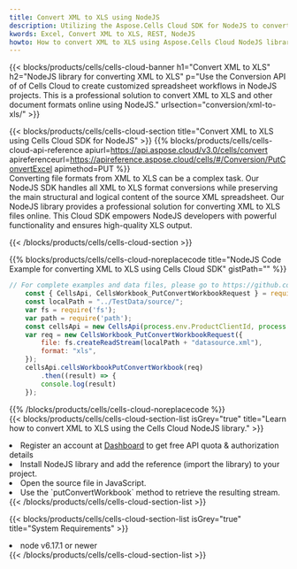 ```yaml
---
title: Convert XML to XLS using NodeJS 
description: Utilizing the Aspose.Cells Cloud SDK for NodeJS to convert a XML format file to a XLS format file. 
kwords: Excel, Convert XML to XLS, REST, NodeJS
howto: How to convert XML to XLS using Aspose.Cells Cloud NodeJS library.
---
```



{{< blocks/products/cells/cells-cloud-banner h1="Convert XML to XLS" h2="NodeJS library for converting XML to XLS" p="Use the Conversion API of of Cells Cloud to create customized spreadsheet workflows in NodeJS projects. This is a professional solution to convert XML to XLS and other document formats online using NodeJS." urlsection="conversion/xml-to-xls/" >}}

{{< blocks/products/cells/cells-cloud-section  title="Convert XML to XLS using Cells Cloud SDK for NodeJS" >}}
{{% blocks/products/cells/cells-cloud-api-reference  apiurl=https://api.aspose.cloud/v3.0/cells/convert  apireferenceurl=https://apireference.aspose.cloud/cells/#/Conversion/PutConvertExcel  apimethod=PUT %}}
<br/>
Converting file formats from XML to XLS can be a complex task. Our NodeJS SDK handles all XML to XLS format conversions while preserving the main structural and logical content of the source XML spreadsheet. Our NodeJS library provides a professional solution for converting XML to XLS files online. This Cloud SDK empowers NodeJS developers with powerful functionality and ensures high-quality XLS output.

{{< /blocks/products/cells/cells-cloud-section >}}

{{% blocks/products/cells/cells-cloud-noreplacecode title="NodeJS Code Example for converting XML to XLS using Cells Cloud SDK" gistPath="" %}}
 
```js
// For complete examples and data files, please go to https://github.com/aspose-cells-cloud/aspose-cells-cloud-node/
    const { CellsApi, CellsWorkbook_PutConvertWorkbookRequest } = require("asposecellscloud");
    const localPath = "../TestData/source/";
    var fs = require('fs');
    var path = require('path');
    const cellsApi = new CellsApi(process.env.ProductClientId, process.env.ProductClientSecret);
    var req = new CellsWorkbook_PutConvertWorkbookRequest({
        file: fs.createReadStream(localPath + "datasource.xml"),
        format: "xls",
    });
    cellsApi.cellsWorkbookPutConvertWorkbook(req)
        .then((result) => {
        console.log(result)
    });
```
 
{{% /blocks/products/cells/cells-cloud-noreplacecode  %}}
<br/>
{{< blocks/products/cells/cells-cloud-section-list isGrey="true"  title="Learn how to convert XML to XLS using the Cells Cloud NodeJS library." >}}
<li>Register an account at <a href="https://dashboard.aspose.cloud/">Dashboard</a> to get free API quota & authorization details</li>
<li>Install NodeJS library and add the reference (import the library) to your project.</li>
<li>Open the source file in JavaScript.</li>
<li>Use the `putConvertWorkbook` method to retrieve the resulting stream.</li>
{{< /blocks/products/cells/cells-cloud-section-list >}}

{{< blocks/products/cells/cells-cloud-section-list isGrey="true"  title="System Requirements" >}}
<li>node v6.17.1 or newer</li>
{{< /blocks/products/cells/cells-cloud-section-list >}}
